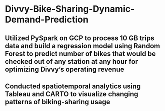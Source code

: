 # Divvy-Bike-Sharing-Dynamic-Demand-Prediction
## Utilized PySpark on GCP to process 10 GB trips data and build a regression model using Random Forest to predict number of bikes that would be checked out of any station at any hour for optimizing Divvy’s operating revenue
## Conducted spatiotemporal analytics using Tableau and CARTO to visualize changing patterns of biking-sharing usage
